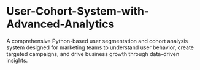# User-Cohort-System-with-Advanced-Analytics
A comprehensive Python-based user segmentation and cohort analysis system designed for marketing teams to understand user behavior, create targeted campaigns, and drive business growth through data-driven insights.

